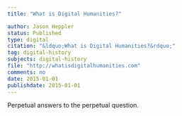 ```yaml
---
title: "What is Digital Humanities?"

author: Jason Heppler
status: Published
type: digital
citation: "&ldquo;What is Digital Humanities?&rdquo;"
tag: digital-history
subjects: digital-history
file: "http://whatisdigitalhumanities.com"
comments: no
date: 2015-01-01
publishdate: 2015-01-01
---
```

Perpetual answers to the perpetual question.